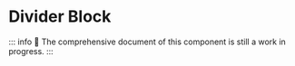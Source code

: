 # Divider Block

::: info
🚧 The comprehensive document of this component is still a work in progress.
:::
